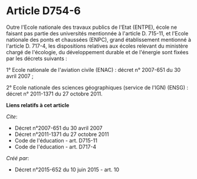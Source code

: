 # Article D754-6

Outre l'Ecole nationale des travaux publics de l'Etat (ENTPE), école ne faisant pas partie des universités mentionnée à
l'article D. 715-11, et l'Ecole nationale des ponts et chaussées (ENPC), grand établissement mentionné à l'article D. 717-4,
les dispositions relatives aux écoles relevant du ministère chargé de l'écologie, du développement durable et de l'énergie
sont fixées par les décrets suivants : 

1° Ecole nationale de l'aviation civile (ENAC) : décret n° 2007-651 du 30 avril 2007 ; 

2° Ecole nationale des sciences géographiques (service de l'IGN) (ENSG) : décret n° 2011-1371 du 27 octobre 2011.

**Liens relatifs à cet article**

_Cite_:

  - Décret n°2007-651 du 30 avril 2007
  - Décret n°2011-1371 du 27 octobre 2011
  - Code de l'éducation - art. D715-11
  - Code de l'éducation - art. D717-4

_Créé par_:

  - Décret n°2015-652 du 10 juin 2015 - art. 10
